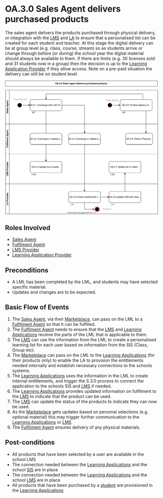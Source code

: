 # OA.3.0 Sales Agent delivers purchased products

The sales agent delivers the products purchased through physical delivery, or integration with the [LMS](../services/lms.md) and [LA](../services/learning-application.md) to ensure that a personalised list can be created for each student and teacher.  At this stage the digital delivery can be at group level (e.g. class, course, stream) so as students arrive or change through before (or during) the school year the digital material should always be available to them.  If there are limits (e.g. 30 licenses sold and 31 students now in a group) then the decision is up to the [Learning Application Provider](../roles/learning-application-provider.md) if they allow access. Note on a pre-paid situation the delivery can still be on student level.

![Process Diagram](../diagrams/process-diagrams-OA.3.0.svg)

## Roles Involved

  - [Sales Agent](../roles/sales-agent.md)
  - [Fulfilment Agent](../roles/fulfilment-agent.md)
  - [LMS Provider](../roles/lms-provider.md)
  - [Learning Application Provider](../roles/learning-application-provider.md)

## Preconditions

  - A LML has been completed by the LML, and students may have selected specific material.
  - Updates and changes are to be expected.

## Basic Flow of Events

1. The [Sales Agent](../roles/sales-agent.md), via their [Marketplace](../services/marketplace.md), can pass on the LML to a [Fulfilment Agent](../roles/fulfilment-agent.md) so that it can be fulfilled.
2. The [Fulfilment Agent](../roles/fulfilment-agent.md) needs to ensure that the [LMS](../services/lms.md) and [Learning Applications](../services/learning-application.md) receive the parts of the LML that is applicable to them.
3. The [LMS](../services/lms.md) can use the information from the LML to create a personalised learning list for each user based on information from the SIS (Class, Group etc).
4. The [Marketplace](../services/marketplace.md) can pass on the LML to the [Learning Applications](../services/learning-application.md) (for their products only) to enable the LA to provision the entitlements needed internally and establish necessary connections to the schools systems.
5.	The [Learning Applications](../services/learning-application.md) uses the information in the LML to create internal entitlements, and trigger the S.3.0 process to connect the application to the schools SIS and [LMS](../services/lms.md) if needed.
6.  The [Learning Applications](../services/learning-application.md) provides updated information on fulfilment to the [LMS](../services/lms.md) to indicate that the product can be used.
7.  The [LMS](../services/lms.md) can update the status of the products to indicate they can now be used.
8. As the [Marketplace](../services/marketplace.md) gets updates based on personal selections (e.g. optional material) this may trigger further communication to the [Learning Applications](../services/learning-application.md) or [LMS](../services/lms.md)
9. The [Fulfilment Agent](../roles/fulfilment-agent.md) ensures delivery of any physical materials.

## Post-conditions

  - All products that have been selected by a user are available in the school LMS
  - The connection needed between the [Learning Applications](../services/learning-application.md) and the school [SIS](../services/sis.md) are in place
  - The connection needed between the [Learning Applications](../services/learning-application.md) and the school [LMS](../services/lms.md) are in place
  - All products that have been purchased by a [student](../roles/buyer.md) are provisioned in the [Learning Applications](../services/learning-application.md)

